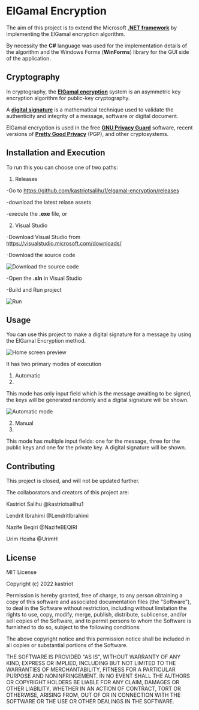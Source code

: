 # ElGamal Encryption

The aim of this project is to extend the Microsoft **[.NET framework](https://dotnet.microsoft.com/en-us/)** by implementing the ElGamal encryption algorithm.

By necessity the **C#** language was used for the implementation details of the algorithm and the Windows Forms (**WinForms**) library for the GUI side of the application.

## Cryptography

In cryptography, the **[ElGamal encryption](https://en.wikipedia.org/wiki/ElGamal_encryption)** system is an asymmetric key encryption algorithm for public-key cryptography.

A **[digital signature](https://en.wikipedia.org/wiki/Digital_signature)** is a mathematical technique used to validate the authenticity and integrity of a message, software or digital document.

ElGamal encryption is used in the free **[GNU Privacy Guard](https://gnupg.org/)** software, recent versions of **[Pretty Good Privacy](https://en.wikipedia.org/wiki/Pretty_Good_Privacy)** (PGP), and other cryptosystems.

## Installation and Execution
To run this you can choose one of two paths:

1. Releases

-Go to https://github.com/kastriotsalihu1/elgamal-encryption/releases

-download the latest relase assets

-execute the **.exe** file, or

2. Visual Studio

-Download Visual Studio from https://visualstudio.microsoft.com/downloads/

-Download the source code

![Download the source code](https://drive.google.com/uc?export=view&id=1svkjbWMWeZK4RJ9Q5mRAlzBr4gd3W-fT)

-Open the **.sln** in Visual Studio

-Build and Run project

![Run](https://drive.google.com/uc?export=view&id=1YTl73yACNpHhf5JE7VuXC7dty2DMZIMx)

## Usage

You can use this project to make a digital signature for a message by using the ElGamal Encryption method.

![Home screen preview](https://drive.google.com/uc?export=view&id=1DegfzsETtUZEaCHKfA6rj0qXY7cljIhL)

It has two primary modes of execution

1. Automatic
2. 
This mode has only input field which is the message awaiting to be signed, the keys will be generated randomly and a digital signature will be shown.

![Automatic mode](https://drive.google.com/uc?export=view&id=1WE25Nfoq_bUYC2z0cllWuOSTnZLdvNva)

2. Manual
3. 
This mode has multiple input fields: one for the message, three for the public keys and one for the private key. A digital signature will be shown.


## Contributing

This project is closed, and will not be updated further.

The collaborators and creators of this project are: 

Kastriot Salihu @kastriotsalihu1

Lendrit Ibrahimi @LendritIbrahimi

Nazife Beqiri @NazifeBEQIRI

Urim Hoxha @UrimH

## License 

MIT License

Copyright (c) 2022 kastriot

Permission is hereby granted, free of charge, to any person obtaining a copy
of this software and associated documentation files (the "Software"), to deal
in the Software without restriction, including without limitation the rights
to use, copy, modify, merge, publish, distribute, sublicense, and/or sell
copies of the Software, and to permit persons to whom the Software is
furnished to do so, subject to the following conditions:

The above copyright notice and this permission notice shall be included in all
copies or substantial portions of the Software.

THE SOFTWARE IS PROVIDED "AS IS", WITHOUT WARRANTY OF ANY KIND, EXPRESS OR
IMPLIED, INCLUDING BUT NOT LIMITED TO THE WARRANTIES OF MERCHANTABILITY,
FITNESS FOR A PARTICULAR PURPOSE AND NONINFRINGEMENT. IN NO EVENT SHALL THE
AUTHORS OR COPYRIGHT HOLDERS BE LIABLE FOR ANY CLAIM, DAMAGES OR OTHER
LIABILITY, WHETHER IN AN ACTION OF CONTRACT, TORT OR OTHERWISE, ARISING FROM,
OUT OF OR IN CONNECTION WITH THE SOFTWARE OR THE USE OR OTHER DEALINGS IN THE
SOFTWARE.

